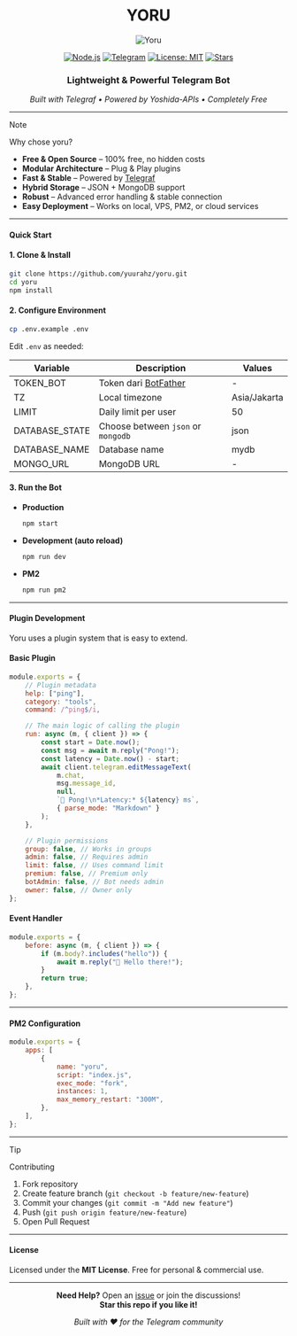 <div align="center">
    <h1>YORU</h1>
    <img
        src="https://files.catbox.moe/obrip8.jpg"
        alt="Yoru"
    />
</div>

<div align="center">

[![Node.js](https://img.shields.io/badge/Node.js-%3E%3D16-green?style=for-the-badge&logo=node.js)](https://nodejs.org)
[![Telegram](https://img.shields.io/badge/Telegram-Bot-blue?style=for-the-badge&logo=telegram)](https://t.me/BotFather)
[![License: MIT](https://img.shields.io/badge/License-MIT-yellow.svg?style=for-the-badge)](LICENSE)
[![Stars](https://img.shields.io/github/stars/yuurahz/yoru?style=for-the-badge)](https://github.com/yuurahz/yoru/stargazers)

<h3>Lightweight & Powerful Telegram Bot</h3>
<p><em>Built with Telegraf • Powered by Yoshida-APIs • Completely Free</em></p>

</div>

---

> [!NOTE]
> Why chose yoru?
- **Free & Open Source** – 100% free, no hidden costs
- **Modular Architecture** – Plug & Play plugins
- **Fast & Stable** – Powered by [Telegraf](https://telegraf.js.org/)
- **Hybrid Storage** – JSON + MongoDB support
- **Robust** – Advanced error handling & stable connection
- **Easy Deployment** – Works on local, VPS, PM2, or cloud services

---

#### Quick Start

#### 1. Clone & Install

```bash
git clone https://github.com/yuurahz/yoru.git
cd yoru
npm install
```

#### 2. Configure Environment

```bash
cp .env.example .env
```

Edit `.env` as needed:

| Variable       | Description                                    | Values       |
| -------------- | ---------------------------------------------- | ------------ |
| TOKEN_BOT      | Token dari [BotFather](https://t.me/BotFather) | -            |
| TZ             | Local timezone                                 | Asia/Jakarta |
| LIMIT          | Daily limit per user                           | 50           |
| DATABASE_STATE | Choose between `json` or `mongodb`             | json         |
| DATABASE_NAME  | Database name                                  | mydb         |
| MONGO_URL      | MongoDB URL                                    | -            |

#### 3. Run the Bot

- **Production**
    ```bash
    npm start
    ```
- **Development (auto reload)**
    ```bash
    npm run dev
    ```
- **PM2**
    ```bash
    npm run pm2
    ```

---

#### Plugin Development

Yoru uses a plugin system that is easy to extend.

#### Basic Plugin

```js
module.exports = {
	// Plugin metadata
	help: ["ping"],
	category: "tools",
	command: /^ping$/i,

	// The main logic of calling the plugin
	run: async (m, { client }) => {
		const start = Date.now();
		const msg = await m.reply("Pong!");
		const latency = Date.now() - start;
		await client.telegram.editMessageText(
			m.chat,
			msg.message_id,
			null,
			`🏓 Pong!\n*Latency:* ${latency} ms`,
			{ parse_mode: "Markdown" }
		);
	},

	// Plugin permissions
	group: false, // Works in groups
	admin: false, // Requires admin
	limit: false, // Uses command limit
	premium: false, // Premium only
	botAdmin: false, // Bot needs admin
	owner: false, // Owner only
};
```

#### Event Handler

```js
module.exports = {
	before: async (m, { client }) => {
		if (m.body?.includes("hello")) {
			await m.reply("👋 Hello there!");
		}
		return true;
	},
};
```

---

#### PM2 Configuration

```js
module.exports = {
	apps: [
		{
			name: "yoru",
			script: "index.js",
			exec_mode: "fork",
			instances: 1,
			max_memory_restart: "300M",
		},
	],
};
```

---

> [!TIP]
> Contributing
1. Fork repository
2. Create feature branch (`git checkout -b feature/new-feature`)
3. Commit your changes (`git commit -m "Add new feature"`)
4. Push (`git push origin feature/new-feature`)
5. Open Pull Request

---

#### License

Licensed under the **MIT License**. Free for personal & commercial use.

---

<div align="center">

**Need Help?** Open an [issue](https://github.com/yuurahz/yoru/issues) or join the discussions!  
**Star this repo if you like it!**

_Built with ❤️ for the Telegram community_

</div>
